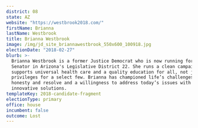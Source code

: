 ```yaml
---
district: 08
state: AZ
website: "https://westbrook2018.com/"
firstName: Brianna
lastName: Westbrook
title: Brianna Westbrook
image: /img/jd_site_briannawestbrook_550x600_100918.jpg
electionDate: "2018-02-27"
blurb: >-
  Brianna Westbrook is a former Justice Democrat who is now running for State
  Senator in Arizona's Legislative District 22. She runs a clean campaign and
  supports universal health care and a quality education for all, not just
  privileges for a select few. Brianna has championed life’s challenges with
  honesty and resolve and a willingness to address today’s issues with
  innovative solutions.
templateKey: 2018-candidate-fragment
electionType: primary
office: house
incumbent: false
outcome: Lost
---
```

